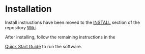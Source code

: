 
# Installation
Install instructions have been moved to the [INSTALL](https://github.com/Chia-Network/chia-blockchain/wiki/INSTALL) section of the repository [Wiki](https://github.com/Chia-Network/chia-blockchain/wiki).

After installing, follow the remaining instructions in the


[Quick Start Guide](https://github.com/Chia-Network/chia-blockchain/wiki/Quick-Start-Guide)
to run the software.
